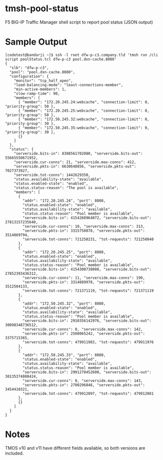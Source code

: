 # tmsh-pool-status
F5 BIG-IP Traffic Manager shell script to report pool status (JSON output)

Sample Output
=============

    [codetest@bandarji ~]$ ssh -l root dfw-p-c3.company.tld 'tmsh run /cli script poolStatus.tcl dfw-p-c3 pool.dxn-cache.8080'
    {
      "slb": "dfw-p-c3",
      "pool": "pool.dxn-cache.8080",
      "configuration": {
        "monitor": "tcp_half_open",
        "load-balancing-mode": "least-connections-member",
        "min-active-members": 1,
        "slow-ramp-time": 90,
        "members": [
          { "member": "172.20.245.24:webcache", "connection-limit": 0, "priority-group": 50 },
          { "member": "172.20.245.25:webcache", "connection-limit": 0, "priority-group": 50 },
          { "member": "172.50.245.32:webcache", "connection-limit": 0, "priority-group": 30 },
          { "member": "172.50.245.35:webcache", "connection-limit": 0, "priority-group": 30 },
          {}
        ]
      },
      "status": {
        "serverside.bits-in": 8308561702080, "serverside.bits-out": 55665550671952,
        "serverside.cur-conns": 21, "serverside.max-conns": 412,
        "serverside.pkts-in": 6630648856, "serverside.pkts-out": 7027373927,
        "serverside.tot-conns": 1442629350,
        "status.availability-state": "available",
        "status.enabled-state": "enabled",
        "status.status-reason": "The pool is available",
        "members": [
          {
            "addr": "172.20.245.24", "port": 8080,
            "status.enabled-state": "enabled",
            "status.availability-state": "available",
            "status.status-reason": "Pool member is available",
            "serverside.bits-in": 4154260964072, "serverside.bits-out": 27813157235640,
            "serverside.cur-conns": 10, "serverside.max-conns": 313,
            "serverside.pkts-in": 3315758878, "serverside.pkts-out": 3514869794,
            "serverside.tot-conns": 721258231, "tot-requests": 721258040
          },
          {
            "addr": "172.20.245.25", "port": 8080,
            "status.enabled-state": "enabled",
            "status.availability-state": "available",
            "status.status-reason": "Pool member is available",
            "serverside.bits-in": 4154300738008, "serverside.bits-out": 27852393436312,
            "serverside.cur-conns": 11, "serverside.max-conns": 199,
            "serverside.pkts-in": 3314889978, "serverside.pkts-out": 3512504133,
            "serverside.tot-conns": 721371119, "tot-requests": 721371119
          },
          {
            "addr": "172.50.245.32", "port": 8080,
            "status.enabled-state": "enabled",
            "status.availability-state": "available",
            "status.status-reason": "Pool member is available",
            "serverside.bits-in": 2910356142976, "serverside.bits-out": 30098348736512,
            "serverside.cur-conns": 0, "serverside.max-conns": 142,
            "serverside.pkts-in": 2508065242, "serverside.pkts-out": 3375715365,
            "serverside.tot-conns": 479911983, "tot-requests": 479911976
          },
          {
            "addr": "172.50.245.33", "port": 8080,
            "status.enabled-state": "enabled",
            "status.availability-state": "available",
            "status.status-reason": "Pool member is available",
            "serverside.bits-in": 2991278452600, "serverside.bits-out": 30135374088424,
            "serverside.cur-conns": 0, "serverside.max-conns": 143,
            "serverside.pkts-in": 2700296846, "serverside.pkts-out": 3454410321,
            "serverside.tot-conns": 479912097, "tot-requests": 479912081
          },
          {}
        ]
      }
    }

Notes
=====

TMOS v10 and v11 have different fields available, so both versions are included.
